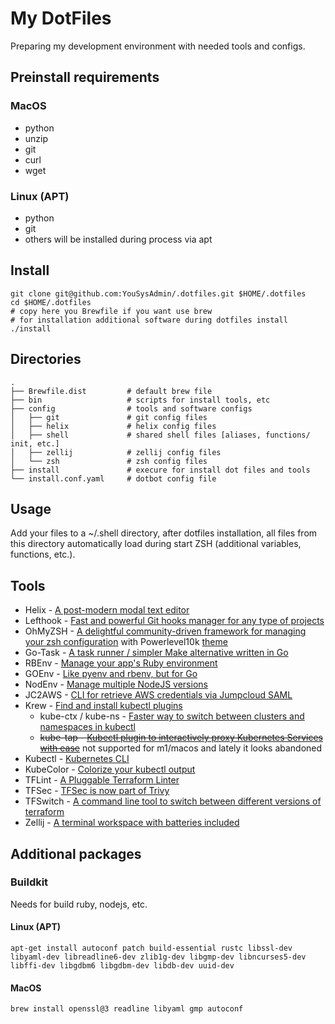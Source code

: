 # My DotFiles
Preparing my development environment with needed tools and configs.

## Preinstall requirements
### MacOS
- python
- unzip
- git
- curl
- wget

### Linux (APT)
- python
- git
- others will be installed during process via apt

## Install
```shell
git clone git@github.com:YouSysAdmin/.dotfiles.git $HOME/.dotfiles
cd $HOME/.dotfiles
# copy here you Brewfile if you want use brew 
# for installation additional software during dotfiles install
./install
```

## Directories

```
.
├── Brewfile.dist         # default brew file
├── bin                   # scripts for install tools, etc 
├── config                # tools and software configs
│   ├── git               # git config files
│   ├── helix             # helix config files
│   ├── shell             # shared shell files [aliases, functions/ init, etc.]
│   ├── zellij            # zellij config files
│   └── zsh               # zsh config files
├── install               # execure for install dot files and tools
└── install.conf.yaml     # dotbot config file        
```

## Usage
Add your files to a ~/.shell directory, after dotfiles installation,
all files from this directory automatically load during start ZSH (additional variables, functions, etc.).

## Tools
- Helix - [A post-modern modal text editor](https://github.com/helix-editor/helix)
- Lefthook - [Fast and powerful Git hooks manager for any type of projects](https://github.com/evilmartians/lefthook)
- OhMyZSH - [A delightful community-driven framework for managing your zsh configuration](https://github.com/ohmyzsh/ohmyzsh)
  with Powerlevel10k [theme](https://github.com/romkatv/powerlevel10k)
- Go-Task - [A task runner / simpler Make alternative written in Go](https://github.com/go-task/task)
- RBEnv - [Manage your app's Ruby environment](https://github.com/rbenv/rbenv)
- GOEnv - [Like pyenv and rbenv, but for Go](https://github.com/go-nv/goenv)
- NodEnv - [Manage multiple NodeJS versions](https://github.com/nodenv/nodenv)
- JC2AWS - [CLI for retrieve AWS credentials via Jumpcloud SAML](https://github.com/YouSysAdmin/jc2aws)
- Krew - [Find and install kubectl plugins](https://github.com/kubernetes-sigs/krew)
   - kube-ctx / kube-ns - [Faster way to switch between clusters and namespaces in kubectl](https://github.com/ahmetb/kubectx)
   - ~~kube-tap - [Kubectl plugin to interactively proxy Kubernetes Services with ease](https://github.com/soluble-ai/kubetap)~~
     not supported for m1/macos and lately it looks abandoned
- Kubectl - [Kubernetes CLI](https://github.com/kubernetes/kubectl)
- KubeColor - [Colorize your kubectl output](https://github.com/kubecolor/kubecolor)
- TFLint - [A Pluggable Terraform Linter](https://github.com/terraform-linters/tflint)
- TFSec - [TFSec is now part of Trivy](https://github.com/aquasecurity/tfsec)
- TFSwitch - [A command line tool to switch between different versions of terraform](https://github.com/warrensbox/terraform-switcher)
- Zellij - [A terminal workspace with batteries included](https://github.com/zellij-org/zellij)

## Additional packages
### Buildkit
Needs for build ruby, nodejs, etc.
#### Linux (APT)
```shell
apt-get install autoconf patch build-essential rustc libssl-dev libyaml-dev libreadline6-dev zlib1g-dev libgmp-dev libncurses5-dev libffi-dev libgdbm6 libgdbm-dev libdb-dev uuid-dev
```
#### MacOS
```shell
brew install openssl@3 readline libyaml gmp autoconf
```
